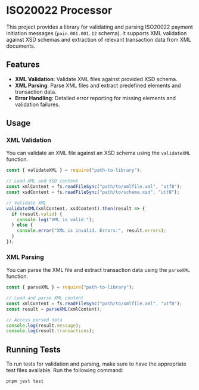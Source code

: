 # ISO20022 Processor

This project provides a library for validating and parsing ISO20022 payment initiation messages (`pain.001.001.12` schema). It supports XML validation against XSD schemas and extraction of relevant transaction data from XML documents.

## Features

- **XML Validation**: Validate XML files against provided XSD schema.
- **XML Parsing**: Parse XML files and extract predefined elements and transaction data.
- **Error Handling**: Detailed error reporting for missing elements and validation failures.

## Usage

### XML Validation

You can validate an XML file against an XSD schema using the `validateXML` function.

```js
const { validateXML } = require("path-to-library");

// Load XML and XSD content
const xmlContent = fs.readFileSync("path/to/xmlfile.xml", "utf8");
const xsdContent = fs.readFileSync("path/to/schema.xsd", "utf8");

// Validate XML
validateXML(xmlContent, xsdContent).then(result => {
  if (result.valid) {
    console.log("XML is valid.");
  } else {
    console.error("XML is invalid. Errors:", result.errors);
  }
});
```

### XML Parsing

You can parse the XML file and extract transaction data using the `parseXML` function.

```js
const { parseXML } = require("path-to-library");

// Load and parse XML content
const xmlContent = fs.readFileSync("path/to/xmlfile.xml", "utf8");
const result = parseXML(xmlContent);

// Access parsed data
console.log(result.message);
console.log(result.transactions);
```

## Running Tests

To run tests for validation and parsing, make sure to have the appropriate test files available.
Run the following command:

```bash
pnpm jest test
```
